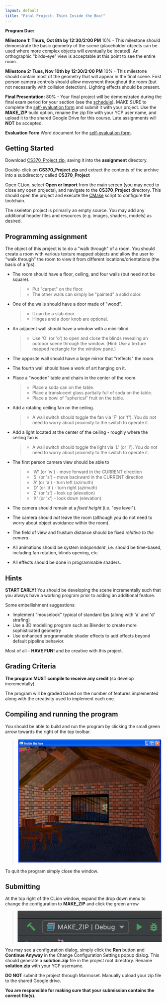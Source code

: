 ```yaml
---
layout: default
title: "Final Project: Think Inside the Box!"
---
```


**Program Due:**

**Milestone 1: Thurs, Oct 8th by 12:30/2:00 PM**  10% - This milestone should demonstrate the basic geometry of the scene (placeholder objects can be used where more complex objects will eventually be located). An orthographic "birds-eye" view is acceptable at this point to see the entire room.

**Milestone 2: Tues, Nov 10th by 12:30/2:00 PM**  10% - This milestone should contain most of the geometry that will appear in the final scene. First person camera controls should allow movement throughout the room (but not necessarily with collision detection). Lighting effects should be present.

**Final Presentation:** 80% - Your final project will be demonstrated during the final exam period for your section (see the [schedule](../labs/schedule.html)). MAKE SURE to complete the [self-evaluation form](CS370_Final_Project_eval.docx) and submit it with your project. Use the **MAKE\_ZIP** build option, rename the zip file with your YCP user name, and upload it to the shared Google Drive for this course. Late assignments will **NOT** be accepted.

**Evaluation Form** Word document for the [self-evaluation form](CS370_Final_Project_eval.docx).

## Getting Started

Download [CS370\_Project.zip](src/CS370_Project.zip), saving it into the **assignment** directory.

Double-click on **CS370\_Project.zip** and extract the contents of the archive into a subdirectory called **CS370\_Project**

Open CLion, select **Open or Import** from the main screen (you may need to close any open projects), and navigate to the **CS370\_Project** directory. This should open the project and execute the [CMake](https://cmake.org) script to configure the toolchain.

The skeleton project is primarily an empty source. You may add any additional header files and resources (e.g. images, shaders, models) as desired.

## Programming assignment

The object of this project is to do a "walk through" of a room. You should create a room with various texture mapped objects and allow the user to "walk through" the room to view it from different locations/orientations (the basis of a fps).

-   The room should have a floor, ceiling, and four walls (but need not be square).

    > -   Put "carpet" on the floor.
    > -   The other walls can simply be "painted" a solid color.

-   One of the walls should have a door made of "wood".

    > -   It can be a slab door.
    > -   Hinges and a door knob are optional.

-   An adjacent wall should have a window with a mini-blind.

    > -   Use 'O' (or 'o') to open and close the blinds revealing an outdoor scene through the window. (Hint: Use a texture mapped rectangle for the window pane.)

-   The opposite wall should have a large mirror that "reflects" the room.
-   The fourth wall should have a work of art hanging on it.
-   Place a "wooden" table and chairs in the center of the room.

    > -   Place a soda can on the table.
    > -   Place a translucent glass partially full of soda on the table.
    > -   Place a bowl of "spherical" fruit on the table.

-   Add a rotating ceiling fan on the ceiling.

    > -   A wall switch should toggle the fan via 'F' (or 'f'). You do not need to worry about proximity to the switch to operate it.

-   Add a light located at the center of the ceiling - roughly where the ceiling fan is.

    > -   A wall switch should toggle the light via 'L' (or 'l'). You do not need to worry about proximity to the switch to operate it.

-   The first person camera view should be able to

    > -   'W' (or 'w') - move forward in the CURRENT direction
    > -   'S' (or 's') - move backward in the CURRENT direction
    > -   'A' (or 'a') - turn left (azimuth)
    > -   'D' (or 'd') - turn right (azimuth)
    > -   'Z' (or 'z') - look up (elevation)
    > -   'X' (or 'x') - look down (elevation)

-   The camera should remain at a *fixed height* (i.e. "eye level").
-   The camera should *not* leave the room (although you do not need to worry about object avoidance within the room).
-   The field of view and frustum distance should be fixed *relative to the camera*.
-   All animations should be system *independent*, i.e. should be time-based, including fan rotation, blinds opening, etc.
-   All effects should be done in programmable shaders.

## Hints

**START EARLY!** You should be developing the scene incrementally such that you always have a working program prior to adding an additional feature.

Some embellishment suggestions:

-   Implement "mouselook" typical of standard fps (along with 'a' and 'd' strafing)
-   Use a 3D modelling program such as Blender to create more sophisticated geometry
-   Use enhanced programmable shader effects to add effects beyond default pipeline behavior.

Most of all - **HAVE FUN!** and be creative with this project.

## Grading Criteria

**The program MUST compile to receive any credit** (so develop incrementally).

The program will be graded based on the number of features implemented along with the creativity used to implement each one.

## Compiling and running the program

You should be able to build and run the program by clicking the small green arrow towards the right of the top toolbar.

> <img src="images/project/House.png" alt="Final Project Window" height="400"/>

To quit the program simply close the window.

## Submitting

At the top right of the CLion window, expand the drop down menu to change the configuration to **MAKE\_ZIP** and click the green arrow

> <img src="images/assign01/MakeZip.png" alt="Make Zip" height="100"/>

You may see a configuration dialog, simply click the **Run** button and **Continue Anyway** in the Change Configuration Settings popup dialog. This should generate a **solution.zip** file in the project root directory. Rename **solution.zip** with your YCP username.

**DO NOT** submit the project through Marmoset. Manually upload your zip file to the shared Google drive.

**You are responsible for making sure that your submission contains the correct file(s).**

